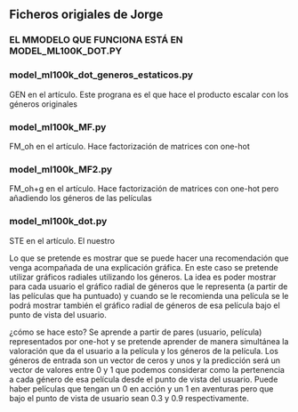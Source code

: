 ## Ficheros origiales de Jorge
### EL MMODELO QUE FUNCIONA ESTÁ EN MODEL_ML100K_DOT.PY

### model_ml100k_dot_generos_estaticos.py
GEN en el artículo. Este prograna es el que hace el producto escalar con los géneros originales

### model_ml100k_MF.py
FM_oh en el artículo. Hace factorización de matrices con one-hot

### model_ml100k_MF2.py
FM_oh+g en el artículo. Hace factorización de matrices con one-hot pero añadiendo los géneros de las películas

### model_ml100k_dot.py
STE en el artículo. El nuestro

Lo que se pretende es mostrar que se puede hacer una recomendación que venga acompañada
de una explicación gráfica. En este caso se pretende utilizar gráficos radiales utilizando
los géneros. La idea es poder mostrar para cada usuario el gráfico radial de géneros que le
representa (a partir de las películas que ha puntuado) y cuando se le recomienda una película
se le podrá mostrar también el gráfico radial de géneros de esa película bajo el punto de vista
del usuario.

¿cómo se hace esto? Se aprende a partir de pares (usuario, película) representados por one-hot y
se pretende aprender de manera simultánea la valoración que da el usuario a la película y los géneros
de la película. Los géneros de entrada son un vector de ceros y unos y la predicción será un vector
de valores entre 0 y 1 que podemos considerar como la pertenencia a cada género de esa película
desde el punto de vista del usuario. Puede haber películas que tengan un 0 en acción y un 1 en aventuras
pero que bajo el punto de vista de usuario sean 0.3 y 0.9 respectivamente.
